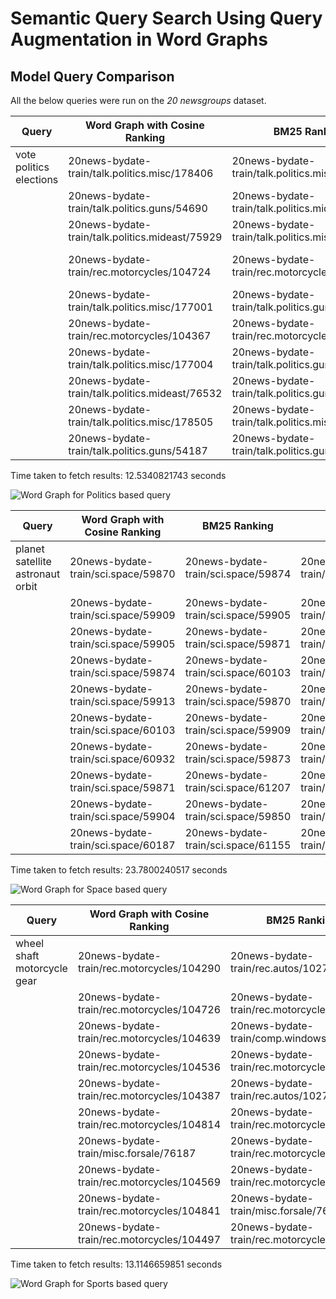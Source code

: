 # Semantic Query Search Using Query Augmentation in Word Graphs


## Model Query Comparison  
All the below queries were run on the *20 newsgroups* dataset. 

| Query                   	| Word Graph with Cosine Ranking                  	| BM25 Ranking                                    	| Euclidean Ranking                                	|
|-------------------------	|-------------------------------------------------	|-------------------------------------------------	|--------------------------------------------------	|
| vote politics elections 	| 20news-bydate-train/talk.politics.misc/178406   	| 20news-bydate-train/talk.politics.misc/178406   	| 20news-bydate-train/talk.politics.misc/178299    	|
|                         	| 20news-bydate-train/talk.politics.guns/54690    	| 20news-bydate-train/talk.politics.mideast/75929 	| 20news-bydate-train/comp.windows.x/66922         	|
|                         	| 20news-bydate-train/talk.politics.mideast/75929 	| 20news-bydate-train/talk.politics.misc/177001   	| 20news-bydate-train/sci.med/58809                	|
|                         	| 20news-bydate-train/rec.motorcycles/104724      	| 20news-bydate-train/rec.motorcycles/104367      	| 20news-bydate-train/comp.os.ms-windows.misc/9763 	|
|                         	| 20news-bydate-train/talk.politics.misc/177001   	| 20news-bydate-train/talk.politics.guns/54690    	| 20news-bydate-train/sci.space/61229              	|
|                         	| 20news-bydate-train/rec.motorcycles/104367      	| 20news-bydate-train/rec.motorcycles/104724      	| 20news-bydate-train/talk.religion.misc/84071     	|
|                         	| 20news-bydate-train/talk.politics.misc/177004   	| 20news-bydate-train/talk.politics.guns/54314    	| 20news-bydate-train/talk.politics.guns/54684     	|
|                         	| 20news-bydate-train/talk.politics.mideast/76532 	| 20news-bydate-train/talk.politics.guns/54187    	| 20news-bydate-train/talk.politics.guns/53315     	|
|                         	| 20news-bydate-train/talk.politics.misc/178505   	| 20news-bydate-train/talk.politics.misc/176944   	| 20news-bydate-train/talk.politics.misc/178405    	|
|                         	| 20news-bydate-train/talk.politics.guns/54187    	| 20news-bydate-train/talk.politics.guns/54684    	| 20news-bydate-train/talk.politics.guns/53297     	|

Time taken to fetch results: 12.5340821743 seconds

![Word Graph for Politics based query](https://github.com/aneeshbose/Word-Graph-based-Semantic-Query-Search/blob/main/imgs/subgraph_politics.png?raw=true)


| Query                            	| Word Graph with Cosine Ranking      	| BM25 Ranking                        	| Euclidean Ranking                               	|
|----------------------------------	|-------------------------------------	|-------------------------------------	|-------------------------------------------------	|
| planet satellite astronaut orbit 	| 20news-bydate-train/sci.space/59870 	| 20news-bydate-train/sci.space/59874 	| 20news-bydate-train/comp.windows.x/67064        	|
|                                  	| 20news-bydate-train/sci.space/59909 	| 20news-bydate-train/sci.space/59905 	| 20news-bydate-train/misc.forsale/76515          	|
|                                  	| 20news-bydate-train/sci.space/59905 	| 20news-bydate-train/sci.space/59871 	| 20news-bydate-train/sci.med/59204               	|
|                                  	| 20news-bydate-train/sci.space/59874 	| 20news-bydate-train/sci.space/60103 	| 20news-bydate-train/rec.motorcycles/104726      	|
|                                  	| 20news-bydate-train/sci.space/59913 	| 20news-bydate-train/sci.space/59870 	| 20news-bydate-train/rec.motorcycles/104705      	|
|                                  	| 20news-bydate-train/sci.space/60103 	| 20news-bydate-train/sci.space/59909 	| 20news-bydate-train/sci.med/58841               	|
|                                  	| 20news-bydate-train/sci.space/60932 	| 20news-bydate-train/sci.space/59873 	| 20news-bydate-train/comp.windows.x/66966        	|
|                                  	| 20news-bydate-train/sci.space/59871 	| 20news-bydate-train/sci.space/61207 	| 20news-bydate-train/comp.windows.x/67200        	|
|                                  	| 20news-bydate-train/sci.space/59904 	| 20news-bydate-train/sci.space/59850 	| 20news-bydate-train/comp.sys.mac.hardware/50455 	|
|                                  	| 20news-bydate-train/sci.space/60187 	| 20news-bydate-train/sci.space/61155 	| 20news-bydate-train/sci.space/59870             	|

Time taken to fetch results: 23.7800240517 seconds

![Word Graph for Space based query](https://github.com/aneeshbose/Word-Graph-based-Semantic-Query-Search/blob/main/imgs/subgraph_sci_space.png?raw=true)

| Query                       	| Word Graph with Cosine Ranking             	| BM25 Ranking                               	| Euclidean Ranking                               	|
|-----------------------------	|--------------------------------------------	|--------------------------------------------	|-------------------------------------------------	|
| wheel shaft motorcycle gear 	| 20news-bydate-train/rec.motorcycles/104290 	| 20news-bydate-train/rec.autos/102764       	| 20news-bydate-train/rec.motorcycles/104582      	|
|                             	| 20news-bydate-train/rec.motorcycles/104726 	| 20news-bydate-train/rec.motorcycles/104637 	| 20news-bydate-train/rec.motorcycles/104548      	|
|                             	| 20news-bydate-train/rec.motorcycles/104639 	| 20news-bydate-train/comp.windows.x/66871   	| 20news-bydate-train/rec.motorcycles/104625      	|
|                             	| 20news-bydate-train/rec.motorcycles/104536 	| 20news-bydate-train/rec.motorcycles/104569 	| 20news-bydate-train/rec.motorcycles/104947      	|
|                             	| 20news-bydate-train/rec.motorcycles/104387 	| 20news-bydate-train/rec.autos/102770       	| 20news-bydate-train/rec.autos/102770            	|
|                             	| 20news-bydate-train/rec.motorcycles/104814 	| 20news-bydate-train/rec.motorcycles/104497 	| 20news-bydate-train/misc.forsale/76187          	|
|                             	| 20news-bydate-train/misc.forsale/76187     	| 20news-bydate-train/rec.motorcycles/104841 	| 20news-bydate-train/rec.autos/102764            	|
|                             	| 20news-bydate-train/rec.motorcycles/104569 	| 20news-bydate-train/rec.motorcycles/104451 	| 20news-bydate-train/talk.politics.mideast/76103 	|
|                             	| 20news-bydate-train/rec.motorcycles/104841 	| 20news-bydate-train/misc.forsale/76187     	| 20news-bydate-train/talk.politics.misc/176936   	|
|                             	| 20news-bydate-train/rec.motorcycles/104497 	| 20news-bydate-train/rec.motorcycles/104814 	| 20news-bydate-train/talk.politics.mideast/76067 	|

Time taken to fetch results: 13.1146659851 seconds

![Word Graph for Sports based query](https://github.com/aneeshbose/Word-Graph-based-Semantic-Query-Search/blob/main/imgs/subgraph_rec_motorcycle.png?raw=true)
